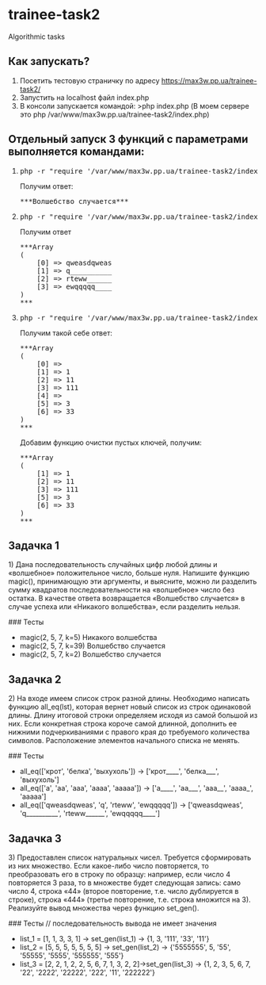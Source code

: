 # trainee-task2
Algorithmic tasks


## Как запускать?

<ol>
<li>Посетить тестовую страничку по адресу <a href="https://max3w.pp.ua/trainee-task2/index.php" target="_blank">https://max3w.pp.ua/trainee-task2/</a></li>
<li>Запустить на localhost файл index.php</li>
<li>В консоли запускается командой: >php index.php (В моем сервере это php /var/www/max3w.pp.ua/trainee-task2/index.php)</li>
</ol>

## Отдельный запуск 3 функций с параметрами выполняется командами:

<ol>
<li><pre>php -r "require '/var/www/max3w.pp.ua/trainee-task2/index.php'; magic(array(2, 5, 7), 2);"</pre>Получим ответ: <pre>***<span class="green">Волшебство случается</span>***</pre></li>
<li><pre>php -r "require '/var/www/max3w.pp.ua/trainee-task2/index.php'; all_eq(array('qweasdqweas', 'q', 'rteww', 'ewqqqqq'));"</pre> Получим ответ <pre>***Array
(
    [0] => qweasdqweas
    [1] => q__________
    [2] => rteww______
    [3] => ewqqqqq____
)
***</pre></li>
<li><pre>php -r "require '/var/www/max3w.pp.ua/trainee-task2/index.php'; set_gen(array(1, 1, 3, 3, 1));"</pre> Получим такой себе ответ: <pre>***Array
(
    [0] =>
    [1] => 1
    [2] => 11
    [3] => 111
    [4] =>
    [5] => 3
    [6] => 33
)
***</pre>
Добавим функцию очистки пустых ключей, получим: <pre>***Array
(
    [1] => 1
    [2] => 11
    [3] => 111
    [5] => 3
    [6] => 33
)
***</pre></li>
</ol>

## Задачка 1

<p>
1) Дана последовательность случайных цифр любой длины и «волшебное» положительное число, больше нуля. 
Напишите функцию magic(), принимающую эти аргументы, и выясните, можно ли разделить сумму квадратов последовательности на «волшебное» число без остатка. 
В качестве ответа возвращается «Волшебство случается» в случае успеха или «Никакого волшебства», если разделить нельзя.
</p>

<p>### Тесты
<ul>
    <li>magic(2, 5, 7, k=5)   Никакого волшебства</li>
    <li>magic(2, 5, 7, k=39) Волшебство случается</li>
    <li>magic(2, 5, 7, k=2)   Волшебство случается</li>
</ul>
</p>

## Задачка 2

<p>2) На входе имеем список строк разной длины. 
Необходимо написать функцию all_eq(lst), которая вернет новый список из строк одинаковой длины. 
Длину итоговой строки определяем исходя из самой большой из них. 
Если конкретная строка короче самой длинной, дополнить ее нижними подчеркиваниями с правого края до требуемого количества символов.
Расположение элементов начального списка не менять.</p>

<p>### Тесты
    <ul>
        <li>all_eq(['крот', 'белка', 'выхухоль']) -> ['крот____', 'белка___', 'выхухоль']</li>
        <li>all_eq(['a', 'aa', 'aaa', 'aaaa', 'aaaaa']) -> ['a____', 'aa___', 'aaa__', 'aaaa_', 'aaaaa']</li>
        <li>all_eq(['qweasdqweas', 'q', 'rteww', 'ewqqqqq']) -> ['qweasdqweas', 'q__________', 'rteww______', 'ewqqqqq____']</li>
    </ul>
</p>


## Задачка 3

<p>3) Предоставлен список натуральных чисел. Требуется сформировать из них множество. Если какое-либо число повторяется, то преобразовать его в строку по образцу: например, если число 4 повторяется 3 раза, то в множестве будет следующая запись: само число 4, строка «44» (второе повторение, т.е. число дублируется в строке), строка «444» (третье повторение, т.е. строка множится на 3). Реализуйте вывод множества через функцию set_gen().</p>

<p>### Тесты
// последовательность вывода не имеет значения
<ul>
    <li>list_1 = [1, 1, 3, 3, 1] -> set_gen(list_1)  -> {1, 3, '111', '33', '11'}</li>
    <li>list_2 = [5, 5, 5, 5, 5, 5, 5] -> set_gen(list_2) -> {'5555555', 5, '55', '55555', '5555', '555555', '555'}</li>
    <li>list_3 = [2, 2, 1, 2, 2, 5, 6, 7, 1, 3, 2, 2]->set_gen(list_3) -> {1, 2, 3, 5, 6, 7, '22', '2222', '22222', '222', '11', '222222'} </li>
</ul>
</p>
